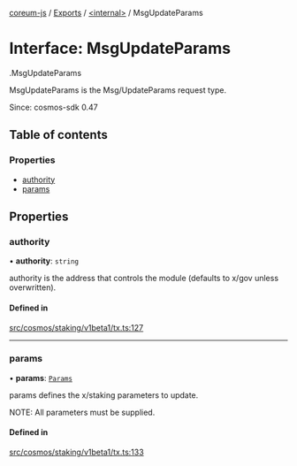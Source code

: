 [coreum-js](../README.md) / [Exports](../modules.md) / [<internal\>](../modules/internal_.md) / MsgUpdateParams

# Interface: MsgUpdateParams

[<internal>](../modules/internal_.md).MsgUpdateParams

MsgUpdateParams is the Msg/UpdateParams request type.

Since: cosmos-sdk 0.47

## Table of contents

### Properties

- [authority](internal_.MsgUpdateParams-1.md#authority)
- [params](internal_.MsgUpdateParams-1.md#params)

## Properties

### authority

• **authority**: `string`

authority is the address that controls the module (defaults to x/gov unless overwritten).

#### Defined in

[src/cosmos/staking/v1beta1/tx.ts:127](https://github.com/PulsaraIO/coreum-js/blob/64a1208/src/cosmos/staking/v1beta1/tx.ts#L127)

___

### params

• **params**: [`Params`](../modules/internal_.md#params-3)

params defines the x/staking parameters to update.

NOTE: All parameters must be supplied.

#### Defined in

[src/cosmos/staking/v1beta1/tx.ts:133](https://github.com/PulsaraIO/coreum-js/blob/64a1208/src/cosmos/staking/v1beta1/tx.ts#L133)
